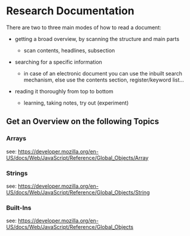 # Research Documentation

There are two to three main modes of how to read a document:

-   getting a broad overview, by scanning the structure and main parts

    -   scan contents, headlines, subsection

-   searching for a specific information

    -   in case of an electronic document you can use the inbuilt search mechanism, else use the contents section, register/keyword list...

-   reading it thoroughly from top to bottom

    -   learning, taking notes, try out (experiment)

## Get an Overview on the following Topics

### Arrays

see: https://developer.mozilla.org/en-US/docs/Web/JavaScript/Reference/Global_Objects/Array

### Strings

see: https://developer.mozilla.org/en-US/docs/Web/JavaScript/Reference/Global_Objects/String

### Built-Ins

see: https://developer.mozilla.org/en-US/docs/Web/JavaScript/Reference/Global_Objects
